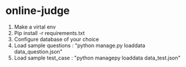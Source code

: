 # online-judge

1. Make a virtal env
2. Pip install -r requirements.txt
3. Configure database of your choice
4. Load sample questions : "python manage.py loaddata data_question.json"
5. Load sample test_case : "python managepy loaddata data_test.json"

